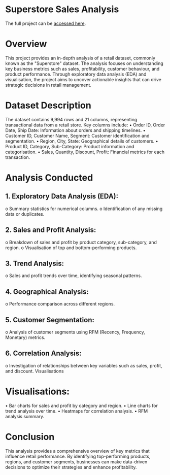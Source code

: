 # Superstore Sales Analysis

The full project can be [accessed here](https://eyowhite.com/how-to-analyse-and-unlock-retail-insights-from-a-superstore-data-using-python/).

# Overview
This project provides an in-depth analysis of a retail dataset, commonly known as the "Superstore" dataset. The analysis focuses on understanding key business metrics such as sales, profitability, customer behaviour, and product performance. Through exploratory data analysis (EDA) and visualisation, the project aims to uncover actionable insights that can drive strategic decisions in retail management.

# Dataset Description

The dataset contains 9,994 rows and 21 columns, representing transactional data from a retail store. Key columns include:
•	Order ID, Order Date, Ship Date: Information about orders and shipping timelines.
•	Customer ID, Customer Name, Segment: Customer identification and segmentation.
•	Region, City, State: Geographical details of customers.
•	Product ID, Category, Sub-Category: Product information and categorisation.
•	Sales, Quantity, Discount, Profit: Financial metrics for each transaction.

# Analysis Conducted

## 1.	Exploratory Data Analysis (EDA):
o	Summary statistics for numerical columns.
o	Identification of any missing data or duplicates.

## 2.	Sales and Profit Analysis:
o	Breakdown of sales and profit by product category, sub-category, and region.
o	Visualisation of top and bottom-performing products.

## 3.	Trend Analysis:
o	Sales and profit trends over time, identifying seasonal patterns.

## 4.	Geographical Analysis:
o	Performance comparison across different regions.

## 5.	Customer Segmentation:
o	Analysis of customer segments using RFM (Recency, Frequency, Monetary) metrics.

## 6.	Correlation Analysis:
o	Investigation of relationships between key variables such as sales, profit, and discount.
Visualisations

# Visualisations:
•	Bar charts for sales and profit by category and region.
•	Line charts for trend analysis over time.
•	Heatmaps for correlation analysis.
•	RFM analysis summary.

# Conclusion
This analysis provides a comprehensive overview of key metrics that influence retail performance. By identifying top-performing products, regions, and customer segments, businesses can make data-driven decisions to optimize their strategies and enhance profitability.

